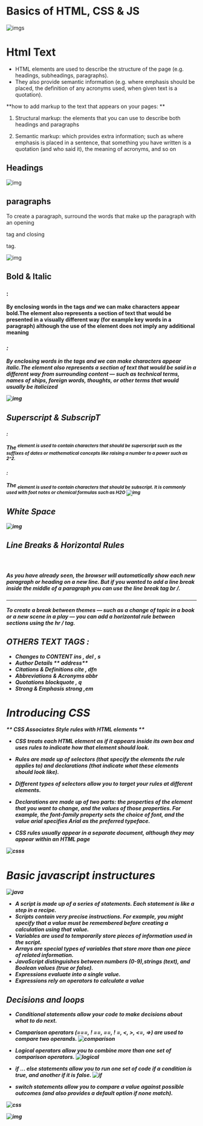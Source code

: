 # Basics of HTML, CSS & JS

![imgs](https://cdn1.iconfinder.com/data/icons/media-agency-malibu-vol-2/128/HTML-JS-CSS-512.png)

# Html Text

*  HTML elements are used to describe the structure of 
the page (e.g. headings, subheadings, paragraphs).
* They also provide semantic information (e.g. where emphasis should be placed, the definition of any acronyms used, when given text is a quotation).

**how to add markup to the text that appears on your pages: **

 1.  Structural markup: the elements that you can use to 
describe both headings and paragraphs

 2.  Semantic markup: which provides extra information; such as where emphasis is placed in a sentence, that something you have written is a quotation (and who said it), the meaning of acronyms, and so on

## Headings 
![img](33.png)

## paragraphs
To create a paragraph, surround the words that make up the 
paragraph with an opening <p> tag and closing </p> tag.

![img](44.png)

## Bold & Italic
### <b> :
By enclosing words in the tags ***<b> and </b>*** we can make 
characters appear bold.The ***<b>*** element also represents 
a section of text that would be presented in a visually different way (for example key words in a paragraph) although the use of the ***<b>*** element does not imply any additional meaning

### <i> :
By enclosing words in the tags ***<i> and </i>*** we can make 
characters appear italic.The **<i>** element also represents 
a section of text that would be said in a different way from surrounding content — such as technical terms, names of ships, foreign words, thoughts, or other terms that would usually be italicized

![img](55.png)

## Superscript & SubscripT

### <sup>: 


The <sup> element is used to contain characters that 
should be superscript such as the suffixes of dates or 
mathematical concepts like raising a number to a power such 
as 2^2.


### <sub>: 


The <sub> element is used to contain characters that should 
be subscript. It is commonly used with foot notes or chemical formulas such as H2O
![img](66.png)

## White Space
![img](77.png)

## Line Breaks & Horizontal Rules

### <br /> 
As you have already seen, the browser will automatically show each new paragraph or heading on a new line. But if you wanted to add a line break inside the middle of a paragraph you can use the line break tag  br /.


### <hr />
To create a break between themes — such as a change of 
topic in a book or a new scene in a play — you can add a 
horizontal rule between sections using the hr / tag.

## OTHERS TEXT TAGS :
* Changes to CONTENT **ins , del , s**
* Author Details ** address**
* Citations & Definitions  **cite , dfn**
* Abbreviations & Acronyms  **abbr**
* Quotations **blockquote , q**
* Strong & Emphasis **strong ,em** 


# Introducing CSS
** CSS Associates Style rules with HTML elements **

* CSS treats each HTML element as if it appears inside 
its own box and uses rules to indicate how that element should look.
*  Rules are made up of selectors (that specify the 
elements the rule applies to) and declarations (that 
indicate what these elements should look like).

*  Different types of selectors allow you to target your 
rules at different elements.

*  Declarations are made up of two parts: the properties 
of the element that you want to change, and the values 
of those properties. For example, the font-family property sets the choice of font, and the value arial specifies Arial as the preferred typeface.

* CSS rules usually appear in a separate document, 
although they may appear within an HTML page

![csss](https://slideplayer.com/slide/16824612/97/images/4/3+Types+of+CSS+Inline+Styles+use+the+style+attribute+within+an+HTML+tag.+Inline+styles+only+apply+to+that+single+instance+of+an+HTML+element..jpg)

# Basic javascript instructures
![java](88.png)

* A script is made up of a series of statements. Each
  statement is like a step in a recipe.
* Scripts contain very precise instructions. For example,
  you might specify that a value must be remembered
before creating a calculation using that value.
* Variables are used to temporarily store pieces of
information used in the script.
* Arrays are special types of variables that store more
than one piece of related information.
* JavaScript distinguishes between numbers (0-9),strings (text), and Boolean values (true or false).
* Expressions evaluate into a single value.
* Expressions rely on operators to calculate a value

## Decisions and loops
* Conditional statements allow your code to make
decisions about what to do next.
* Comparison operators (===, ! ==, ==, ! =, <, >, <=, =>)
are used to compare two operands.
![comparison](https://i.ytimg.com/vi/wFB-ywsNPwg/maxresdefault.jpg)

* Logical operators allow you to combine more than one
set of comparison operators.
![logical](https://www.devopsschool.com/blog/wp-content/uploads/2020/07/JavaScript-Logical-Operator.png)

* if ... else statements allow you to run one set of code
if a condition is true, and another if it is false.
![if](https://cdn.programiz.com/sites/tutorial2program/files/js-if-else-statement.png)

* switch statements allow you to compare a value
against possible outcomes (and also provides a default
option if none match).  

![css](https://brytdesigns.com/wp-content/uploads/2019/12/html_css_javascript_infographic.png)

![img](https://html-css-js.com/images/og.jpg)
